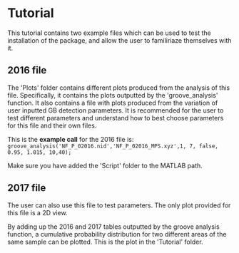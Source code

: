 # Tutorial
This tutorial contains two example files which can be used to test the installation of the package, and allow the user to familiriaze themselves with it.

## 2016 file
The 'Plots' folder contains different plots produced from the analysis of this file. Specifically,  it contains the plots outputted by the 'groove_analysis' function. It also contains a file with plots produced from the variation of user inputted GB detection parameters. It is recommended for the user to test different parameters and understand how to best choose parameters for this file and their own files.

This is the **example call** for the 2016 file is:
`groove_analysis('NF_P_02016.nid','NF_P_02016_MPS.xyz',1, 7, false, 0.95, 1.015, 10,40);`

Make sure you have added the 'Script' folder to the MATLAB path.

## 2017 file
The user can also use this file to test parameters. The only plot provided for this file is a 2D view. 

By adding up the 2016 and 2017 tables outputted by the groove analysis function, a cumulative probability distribution for two different areas of the same sample can be plotted. This is the plot in the 'Tutorial' folder.
